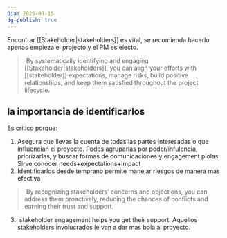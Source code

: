 ```yaml
---
Dia: 2025-03-15
dg-publish: true
---
```

Encontrar [[Stakeholder|stakeholders]] es vital, se recomienda hacerlo apenas empieza el projecto y el PM es electo. 

> By systematically identifying and engaging [[Stakeholder|stakeholders]], you can align your efforts with [[stakeholder]] expectations, manage risks, build positive relationships, and keep them satisfied throughout the project lifecycle.


## la importancia de identificarlos

Es critico porque: 
1. Asegura que llevas la cuenta de todas las partes interesadas o que influencian el proyecto. Podes agruparlas por poder/infulencia, priorizarlas, y buscar formas de comunicaciones y engagement piolas. Sirve conocer needs+expectations+impact 
2. Identificarlos desde temprano permite manejar riesgos de manera mas efectiva
>  By recognizing stakeholders’ concerns and objections, you can address them proactively, reducing the chances of conflicts and earning their trust and support.
3.  stakeholder engagement helps you get their support. Aquellos stakeholders involucrados le van a dar mas bola al proyecto. 